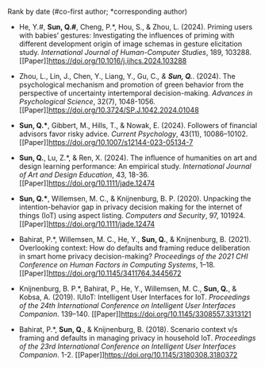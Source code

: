 Rank by date (#co-first author; *corresponding author)

- He, Y.#, <strong>Sun, Q.#</strong>, Cheng, P.*, Hou, S., & Zhou, L. (2024). Priming users with babies’ gestures: Investigating the influences of priming with different development origin of image schemas in gesture elicitation study. <I>International Journal of Human-Computer Studies</I>, 189, 103288. [[Paper]]https://doi.org/10.1016/j.ijhcs.2024.103288

- Zhou, L., Lin, J., Chen, Y., Liang, Y., Gu, C.*, & <strong>Sun, Q.*</strong>. (2024). The psychological mechanism and promotion of green behavior from the perspective of uncertainty intertemporal decision-making. <I>Advances in Psychological Science</I>, 32(7), 1048-1056. [[Paper]]https://doi.org/10.3724/SP.J.1042.2024.01048

- <strong>Sun, Q.*</strong>, Gibbert, M., Hills, T., & Nowak, E. (2024). Followers of financial advisors favor risky advice. <I>Current Psychology</I>, 43(11), 10086–10102. [[Paper]]https://doi.org/10.1007/s12144-023-05134-7

- <strong>Sun, Q.</strong>, Lu, Z.*, & Ren, X. (2024). The influence of humanities on art and design learning performance: An empirical study. <I>International Journal of Art and Design Education</I>,  43, 18-36. [[Paper]]https://doi.org/10.1111/jade.12474

- <strong>Sun, Q.*</strong>, Willemsen, M. C., & Knijnenburg, B. P. (2020). Unpacking the intention-behavior gap in privacy decision making for the internet of things (IoT) using aspect listing. <I>Computers and Security</I>, 97, 101924. [[Paper]]https://doi.org/10.1111/jade.12474 

- Bahirat, P.*, Willemsen, M. C., He, Y., <strong>Sun, Q.</strong>, & Knijnenburg, B. (2021). Overlooking context: How do defaults and framing reduce deliberation in smart home privacy decision-making? <I>Proceedings of the 2021 CHI Conference on Human Factors in Computing Systems</I>, 1–18. [[Paper]]https://doi.org/10.1145/3411764.3445672

- Knijnenburg, B. P.*, Bahirat, P., He, Y., Willemsen, M. C., <strong>Sun, Q.</strong>, & Kobsa, A. (2019). IUIoT: Intelligent User Interfaces for IoT. <I>Proceedings of the 24th International Conference on Intelligent User Interfaces Companion</I>. 139–140. [[Paper]]https://doi.org/10.1145/3308557.3313121

- Bahirat, P.*, <strong>Sun, Q.</strong>, & Knijnenburg, B. (2018). Scenario context v/s framing and defaults in managing privacy in household IoT. <I>Proceedings of the 23rd International Conference on Intelligent User Interfaces Companion</I>. 1-2. [[Paper]]https://doi.org/10.1145/3180308.3180372


